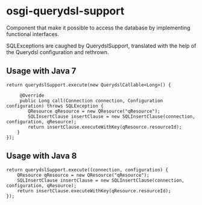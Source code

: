 osgi-querydsl-support
=====================

Component that make it possible to access the database by implementing functional interfaces.

SQLExceptions are caughed by QuerydslSupport, translated with the help of the Querydsl configuration and rethrown.

## Usage with Java 7

    return querydslSupport.execute(new QuerydslCallable<Long>() {
    
         @Override
         public Long call(Connection connection, Configuration configuration) throws SQLException {
            QResource qResource = new QResource("qResource");
            SQLInsertClause insertClause = new SQLInsertClause(connection, configuration, qResource);
            return insertClause.executeWithKey(qResource.resourceId);
        }
    });


## Usage with Java 8

    return querydslSupport.execute((connection, configuration) {
        QResource qResource = new QResource("qResource");
        SQLInsertClause insertClause = new SQLInsertClause(connection, configuration, qResource);
        return insertClause.executeWithKey(qResource.resourceId);
    });